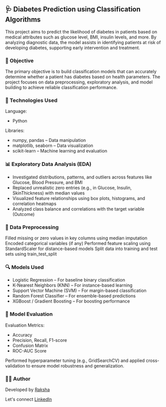 ## 🩺 Diabetes Prediction using Classification Algorithms
This project aims to predict the likelihood of diabetes in patients based on medical attributes such as glucose level, BMI, insulin levels, and more. By analyzing diagnostic data, the model assists in identifying patients at risk of developing diabetes, supporting early intervention and treatment.

### 🎯 Objective
The primary objective is to build classification models that can accurately determine whether a patient has diabetes based on health parameters. The project focuses on data preprocessing, exploratory analysis, and model building to achieve reliable classification performance.

### 🧰 Technologies Used
Language:

- Python

Libraries:

- numpy, pandas – Data manipulation 
- matplotlib, seaborn – Data visualization
- scikit-learn – Machine learning and evaluation

### 📊 Exploratory Data Analysis (EDA)

- Investigated distributions, patterns, and outliers across features like Glucose, Blood Pressure, and BMI
- Replaced unrealistic zero entries (e.g., in Glucose, Insulin, SkinThickness) with median values
- Visualized feature relationships using box plots, histograms, and correlation heatmaps
- Analyzed class balance and correlations with the target variable (Outcome)

### 🧹 Data Preprocessing

Filled missing or zero values in key columns using median imputation
Encoded categorical variables (if any)
Performed feature scaling using StandardScaler for distance-based models
Split data into training and test sets using train_test_split

### 🔍 Models Used

- Logistic Regression – For baseline binary classification
- K-Nearest Neighbors (KNN) – For instance-based learning
- Support Vector Machine (SVM) – For margin-based classification
- Random Forest Classifier – For ensemble-based predictions
- XGBoost / Gradient Boosting – For boosting performance

### 🧪 Model Evaluation
Evaluation Metrics:

- Accuracy
- Precision, Recall, F1-score
- Confusion Matrix
- ROC-AUC Score

Performed hyperparameter tuning (e.g., GridSearchCV) and applied cross-validation to ensure model robustness and generalization.

### 👩‍💻 Author
Developed by [Raksha](https://github.com/Rakshaa-17)

Let's connect [LinkedIn](https://www.linkedin.com/in/rakshamalela/)
